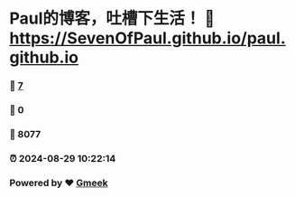 # Paul的博客，吐槽下生活！ :link: https://SevenOfPaul.github.io/paul.github.io 
### :page_facing_up: [7](https://SevenOfPaul.github.io/paul.github.io/tag.html) 
### :speech_balloon: 0 
### :hibiscus: 8077 
### :alarm_clock: 2024-08-29 10:22:14 
### Powered by :heart: [Gmeek](https://github.com/Meekdai/Gmeek)

